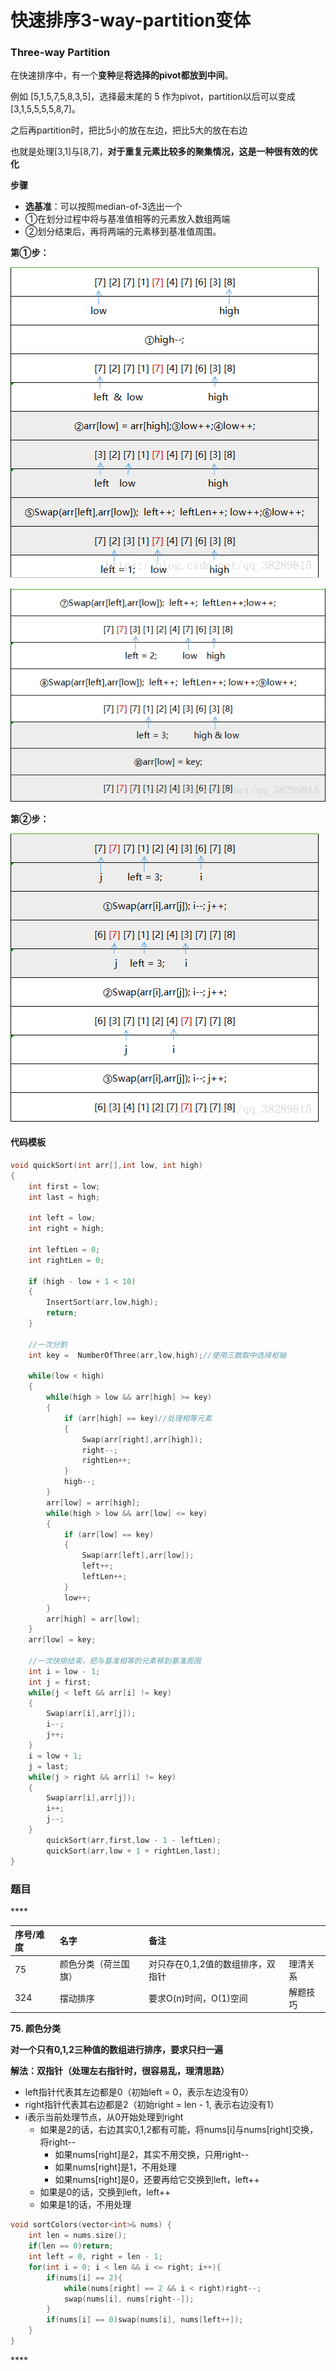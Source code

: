 # 快速排序3-way-partition变体

### Three-way Partition 

在快速排序中，有一个**变种**是**将选择的pivot都放到中间**。 

例如 \[5,1,5,7,5,8,3,5\]，选择最末尾的 5 作为pivot，partition以后可以变成 \[3,1,5,5,5,5,8,7\]。

之后再partition时，把比5小的放在左边，把比5大的放在右边

也就是处理\[3,1\]与\[8,7\]，**对于重复元素比较多的聚集情况，这是一种很有效的优化**

**步骤**

* **选基准**：可以按照median-of-3选出一个
* ①在划分过程中将与基准值相等的元素放入数组两端
* ②划分结束后，再将两端的元素移到基准值周围。

**第①步：**

![](../../.gitbook/assets/20180925183624457.png)

![](../../.gitbook/assets/20180925183643177.png)

**第②步：**

![](../../.gitbook/assets/20180925183736304.png)

#### 代码模板

```cpp
void quickSort(int arr[],int low, int high)
{
	int first = low;
	int last = high;
 
	int left = low;
	int right = high;
 
	int leftLen = 0;
	int rightLen = 0;
 
	if (high - low + 1 < 10)
	{
		InsertSort(arr,low,high);
		return;
	}
 
	//一次分割
	int key =  NumberOfThree(arr,low,high);//使用三数取中选择枢轴
 
	while(low < high)
	{
		while(high > low && arr[high] >= key)
		{
			if (arr[high] == key)//处理相等元素
			{
				Swap(arr[right],arr[high]);
				right--;
				rightLen++;
			}
			high--;
		}
		arr[low] = arr[high];
		while(high > low && arr[low] <= key)
		{
			if (arr[low] == key)
			{
				Swap(arr[left],arr[low]);
				left++;
				leftLen++;
			}
			low++;
		}
		arr[high] = arr[low];
	}
	arr[low] = key;
 
	//一次快排结束，把与基准相等的元素移到基准周围
	int i = low - 1;
	int j = first;
	while(j < left && arr[i] != key)
	{
		Swap(arr[i],arr[j]);
		i--;
		j++;
	}
	i = low + 1;
	j = last;
	while(j > right && arr[i] != key)
	{
		Swap(arr[i],arr[j]);
		i++;
		j--;
	}
        quickSort(arr,first,low - 1 - leftLen);
        quickSort(arr,low + 1 + rightLen,last);
}

```

### **题目**

\*\*\*\*

| 序号/难度 | 名字 | 备注 |  |
| :--- | :--- | :--- | :--- |
| 75 | 颜色分类（荷兰国旗） | 对只存在0,1,2值的数组排序，双指针 | 理清关系 |
| 324 | 摆动排序 | 要求O\(n\)时间，O\(1\)空间 | 解题技巧 |

**75. 颜色分类**

**对一个只有0,1,2三种值的数组进行排序，要求只扫一遍**

**解法：双指针（处理左右指针时，很容易乱，理清思路）**

* left指针代表其左边都是0（初始left = 0，表示左边没有0）
* right指针代表其右边都是2（初始right = len - 1, 表示右边没有1）
* i表示当前处理节点，从0开始处理到right
  * 如果是2的话，右边其实0,1,2都有可能，将nums\[i\]与nums\[right\]交换，将right--
    * 如果nums\[right\]是2，其实不用交换，只用right--
    * 如果nums\[right\]是1，不用处理
    * 如果nums\[right\]是0，还要再给它交换到left，left++
  * 如果是0的话，交换到left，left++
  * 如果是1的话，不用处理

```cpp
void sortColors(vector<int>& nums) {
    int len = nums.size();
    if(len == 0)return;
    int left = 0, right = len - 1;
    for(int i = 0; i < len && i <= right; i++){
        if(nums[i] == 2){
            while(nums[right] == 2 && i < right)right--;
            swap(nums[i], nums[right--]);
        }
        if(nums[i] == 0)swap(nums[i], nums[left++]);
    }
}
```

\*\*\*\*

